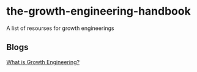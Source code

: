 # the-growth-engineering-handbook
A list of resourses for growth engineerings

## Blogs
[What is Growth Engineering?](https://www.ehfeng.com/what-is-growth-engineering/)
